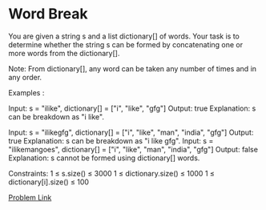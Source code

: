 # Word Break

You are given a string s and a list dictionary[] of words. Your task is to determine whether the string s can be formed by concatenating one or more words from the dictionary[].

Note: From dictionary[], any word can be taken any number of times and in any order.

Examples :

Input: s = "ilike", dictionary[] = ["i", "like", "gfg"]
Output: true
Explanation: s can be breakdown as "i like".

Input: s = "ilikegfg", dictionary[] = ["i", "like", "man", "india", "gfg"]
Output: true
Explanation: s can be breakdown as "i like gfg".
Input: s = "ilikemangoes", dictionary[] = ["i", "like", "man", "india", "gfg"]
Output: false
Explanation: s cannot be formed using dictionary[] words.

Constraints:
1 ≤ s.size() ≤ 3000
1 ≤ dictionary.size() ≤ 1000
1 ≤ dictionary[i].size() ≤ 100

[Problem Link](https://www.geeksforgeeks.org/problems/word-break1352/1)